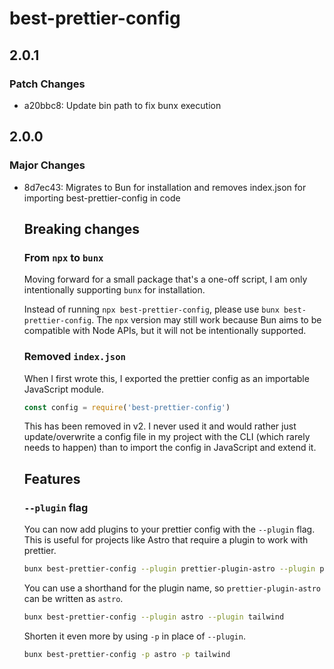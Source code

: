 # best-prettier-config

## 2.0.1

### Patch Changes

- a20bbc8: Update bin path to fix bunx execution

## 2.0.0

### Major Changes

- 8d7ec43: Migrates to Bun for installation and removes index.json for importing best-prettier-config in code

  ## Breaking changes

  ### From `npx` to `bunx`

  Moving forward for a small package that's a one-off script, I am only intentionally supporting `bunx` for installation.

  Instead of running `npx best-prettier-config`, please use `bunx best-prettier-config`. The `npx` version may still work because Bun aims to be compatible with Node APIs, but it will not be intentionally supported.

  ### Removed `index.json`

  When I first wrote this, I exported the prettier config as an importable JavaScript module.

  ```ts
  const config = require('best-prettier-config')
  ```

  This has been removed in v2. I never used it and would rather just update/overwrite a config file in my project with the CLI (which rarely needs to happen) than to import the config in JavaScript and extend it.

  ## Features

  ### `--plugin` flag

  You can now add plugins to your prettier config with the `--plugin` flag. This is useful for projects like Astro that require a plugin to work with prettier.

  ```sh
  bunx best-prettier-config --plugin prettier-plugin-astro --plugin prettier-plugin-tailwind
  ```

  You can use a shorthand for the plugin name, so `prettier-plugin-astro` can be written as `astro`.

  ```sh
  bunx best-prettier-config --plugin astro --plugin tailwind
  ```

  Shorten it even more by using `-p` in place of `--plugin`.

  ```sh
  bunx best-prettier-config -p astro -p tailwind
  ```
